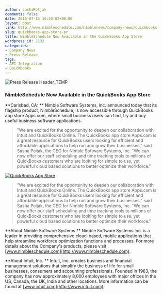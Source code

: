 ```yaml
---
author: sashaPoljak
comments: false
date: 2015-07-15 10:20:02+00:00
layout: post
link: http://www.nimbleschedule.com/nimblenews/company-news/quickbooks-app-store-pr/
slug: quickbooks-app-store-pr
title: NimbleSchedule Now Available in the QuickBooks App Store
wordpress_id: 2132
categories:
- Company News
- Press Release
tags:
- API Integration
- Quickbooks
---
```


![Press Release Header_TEMP](http://www.nimbleschedule.com/wp-content/uploads/2015/07/Press-Release-Header_TEMP.png)


### NimbleSchedule Now Available in the QuickBooks App Store 




**Carlsbad, CA: ** Nimble Software Systems, Inc. announced today that its flagship product, NimbleSchedule, is now accessible through QuickBooks app store Apps.com, where small business users can find, try and buy useful business software applications.



<blockquote>"We are excited for the opportunity to deepen our collaboration with Intuit and QuickBooks Online. The QuickBooks app store Apps.com is a great resource for QuickBooks users looking for efficient and affordable applications to help run and grow their businesses," said Sasha Poljak, the CEO for Nimble Software Systems, Inc. "We can now offer our staff scheduling and time tracking tools to millions of QuickBooks customers who are looking for simple to use, yet powerful cloud based solutions to better optimize their workforce."</blockquote>



[![QuickBooks App Store](http://www.nimbleschedule.com/wp-content/uploads/2015/08/IntuitAppMarket.jpg)](http://www.nimbleschedule.com/wp-content/uploads/2015/08/IntuitAppMarket.jpg)  




<blockquote>"We are excited for the opportunity to deepen our collaboration with Intuit and QuickBooks Online. The QuickBooks app store Apps.com is a great resource for QuickBooks users looking for efficient and affordable applications to help run and grow their businesses," said Sasha Poljak, the CEO for Nimble Software Systems, Inc. "We can now offer our staff scheduling and time tracking tools to millions of QuickBooks customers who are looking for simple to use, yet powerful cloud based solutions to better optimize their workforce."</blockquote>



**About Nimble Software Systems **
Nimble Software Systems Inc. is a leader in providing comprehensive cloud-based, mobile applications that help streamline workforce optimization functions and processes. For more details about the Company's products, please visit [www.nimbleschedule.com](http://www.nimbleschedule.com).

**About Intuit, Inc. **
Intuit, Inc. creates business and financial management solutions that simplify the business of life for small businesses, consumers and accounting professionals. Founded in 1983, the company has now approximately 8,000 employees with major offices in the US, Canada, the UK, India and other locations. More information can be found at [www.intuit.com](http://www.intuit.com).
